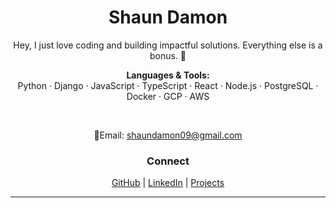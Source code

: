 <h1 align="center">Shaun Damon</h1>

<p align="center">
  Hey, I just love coding and building impactful solutions. Everything else is a bonus. 🚀
</p>


<p align="center">
  <b>Languages & Tools:</b><br>
  Python · Django · JavaScript · TypeScript · React · Node.js · PostgreSQL · Docker · GCP · AWS 
</p>

<br>

<p align="center">
  📧Email: <a href="mailto:shaundamon09@gmail.com">shaundamon09@gmail.com</a>
</p>


<h3 align="center">Connect</h3>

<p align="center">
  <a href="https://github.com/shaundamon">GitHub</a> |
  <a href="https://www.linkedin.com/in/thembisile-d-98b7b3109">LinkedIn</a> |
  <a href="http://shaun-projects.vercel.app">Projects</a>
</p>

---

